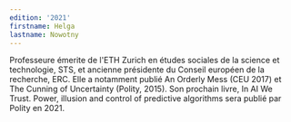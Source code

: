 ```yaml
---
edition: '2021'
firstname: Helga
lastname: Nowotny
---
```

Professeure émerite de l'ETH Zurich en études sociales de la science et
technologie, STS, et ancienne présidente du Conseil européen de la recherche,
ERC. Elle a notamment publié An Orderly Mess (CEU 2017) et The Cunning of Uncertainty
(Polity, 2015). Son prochain livre, In AI We Trust. Power, illusion and control
of predictive algorithms sera publié par Polity en 2021.